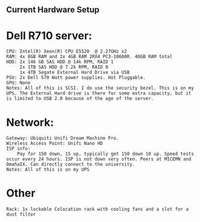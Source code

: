 ## Current Hardware Setup

# Dell R710 server:
	CPU: Intel(R) Xeon(R) CPU E5520  @ 2.27GHz x2
	RAM: 4x 8GB RAM and 2x 4GB RAM 2RX4 PC3-10600R. 40GB RAM total
	HDD: 2x 146 GB SAS HDD @ 14k RPM, RAID 1
	     2x 1TB SAS HDD @ 7.2k RPM, RAID 0
	     1x 4TB Segate External Hard Drive via USB 
	PSU: 2x Dell 570 Watt power supplies. Hot Pluggable.
	GPU: None
	Notes: All of this is SCSI. I do use the security bezel. This is on my UPS. The External Hard drive is there for some extra capacity, but it is limited to USB 2.0 because of the age of the server.
# Network:
	Gateway: Ubiquiti Unifi Dream Machine Pro.
	Wireless Access Point: Unifi Nano HD
	ISP info:
		Pay for 150 down, 15 up, typically get 150 down 10 up. Speed tests occur every 24 hours. ISP is not down very often. Peers at MICEMN and OmahaIX. Can directly connect to the university.
	Notes: All of this is on my UPS
# Other
	Rack: 1x lockable Colocation rack with cooling fans and a slot for a dust filter

	
